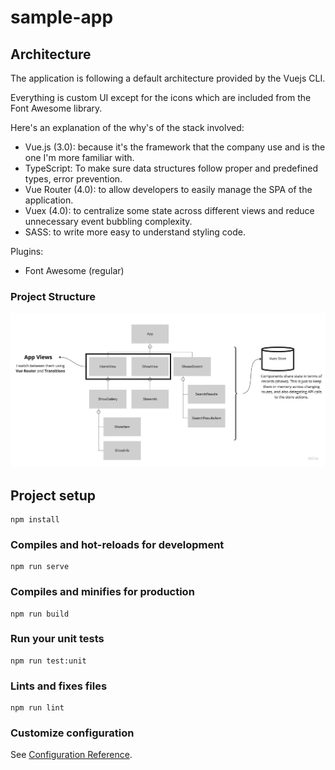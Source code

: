 # sample-app

## Architecture

The application is following a default architecture provided by the Vuejs CLI.

Everything is custom UI except for the icons which are included from the Font Awesome library.

Here's an explanation of the why's of the stack involved:

- Vue.js (3.0): because it's the framework that the company use and is the one I'm more familiar with.
- TypeScript: To make sure data structures follow proper and predefined types, error prevention.
- Vue Router (4.0): to allow developers to easily manage the SPA of the application.
- Vuex (4.0): to centralize some state across different views and reduce unnecessary event bubbling complexity.
- SASS: to write more easy to understand styling code.

Plugins:
- Font Awesome (regular)

### Project Structure

![Architecture diagram](architecture-diagram.jpg "Architecture diagram")

## Project setup
```
npm install
```

### Compiles and hot-reloads for development
```
npm run serve
```

### Compiles and minifies for production
```
npm run build
```

### Run your unit tests
```
npm run test:unit
```

### Lints and fixes files
```
npm run lint
```

### Customize configuration
See [Configuration Reference](https://cli.vuejs.org/config/).
